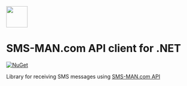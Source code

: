  <img src="https://user-images.githubusercontent.com/3116731/182312979-10824e41-4d89-4c01-9815-2b1d5173ca82.jpg" width=57 /> 

# SMS-MAN.com API client for .NET
[![NuGet](https://img.shields.io/nuget/v/SmsMan)](https://www.nuget.org/packages/SmsMan/)

Library for receiving SMS messages using [SMS-MAN.com API](https://sms-man.com/site/docs-apiv2)
